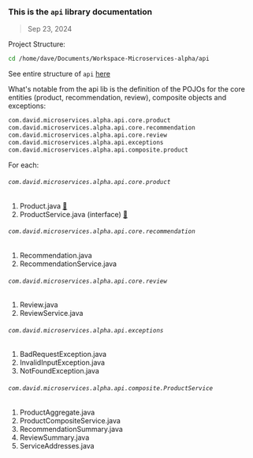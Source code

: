 ### This is the `api` library documentation
> Sep 23, 2024

Project Structure:
```sh
cd /home/dave/Documents/Workspace-Microservices-alpha/api
```

See entire structure of `api` [here](./project_structure_lib_api)

What's notable from the api lib is the definition of the POJOs for the core entities (product, recommendation, review), composite objects and exceptions:
```sh
com.david.microservices.alpha.api.core.product
com.david.microservices.alpha.api.core.recommendation
com.david.microservices.alpha.api.core.review
com.david.microservices.alpha.api.exceptions
com.david.microservices.alpha.api.composite.product
```

For each:
###### `com.david.microservices.alpha.api.core.product`
1. Product.java [:link:](https://github.com/david-matu/product-microservices/blob/main/api/src/main/java/com/david/microservices/alpha/api/core/product/Product.java)
2. ProductService.java (interface) [:link:](https://github.com/david-matu/product-microservices/blob/main/api/src/main/java/com/david/microservices/alpha/api/core/product/ProductService.java)


###### `com.david.microservices.alpha.api.core.recommendation`
1. Recommendation.java
2. RecommendationService.java


###### `com.david.microservices.alpha.api.core.review`
1. Review.java
2. ReviewService.java


###### `com.david.microservices.alpha.api.exceptions`
1. BadRequestException.java
2. InvalidInputException.java
3. NotFoundException.java


###### `com.david.microservices.alpha.api.composite.ProductService`
1. ProductAggregate.java
2. ProductCompositeService.java
3. RecommendationSummary.java
4. ReviewSummary.java
5. ServiceAddresses.java



